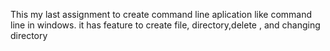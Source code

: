 This my last assignment to create command line aplication like command line in windows.
it has feature to create file, directory,delete , and changing directory
